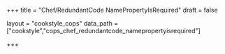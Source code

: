 +++
title = "Chef/RedundantCode NamePropertyIsRequired"
draft = false

layout = "cookstyle_cops"
data_path = ["cookstyle","cops_chef_redundantcode_namepropertyisrequired"]

+++

<!-- The content of this page is automatically generated from the
cops_chef_redundantcode_namepropertyisrequired.yml file in github.com/chef/cookstyle/blob/master/docs-chef-io/data/cookstyle/. -->
